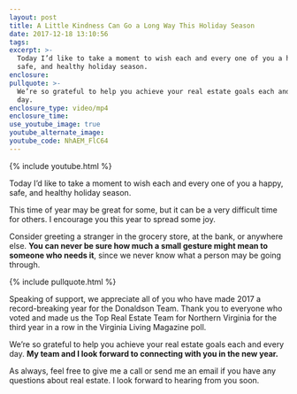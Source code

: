 ```yaml
---
layout: post
title: A Little Kindness Can Go a Long Way This Holiday Season
date: 2017-12-18 13:10:56
tags:
excerpt: >-
  Today I’d like to take a moment to wish each and every one of you a happy,
  safe, and healthy holiday season.
enclosure:
pullquote: >-
  We’re so grateful to help you achieve your real estate goals each and every
  day.
enclosure_type: video/mp4
enclosure_time:
use_youtube_image: true
youtube_alternate_image:
youtube_code: NhAEM_FlC64
---
```



{% include youtube.html %}

Today I’d like to take a moment to wish each and every one of you a happy, safe, and healthy holiday season.

This time of year may be great for some, but it can be a very difficult time for others. I encourage you this year to spread some joy.

Consider greeting a stranger in the grocery store, at the bank, or anywhere else. **You can never be sure how much a small gesture might mean to someone who needs it**, since we never know what a person may be going through.

{% include pullquote.html %}

Speaking of support, we appreciate all of you who have made 2017 a record-breaking year for the Donaldson Team. Thank you to everyone who voted and made us the Top Real Estate Team for Northern Virginia for the third year in a row in the Virginia Living Magazine poll.

We’re so grateful to help you achieve your real estate goals each and every day. **My team and I look forward to connecting with you in the new year.**

As always, feel free to give me a call or send me an email if you have any questions about real estate. I look forward to hearing from you soon.
